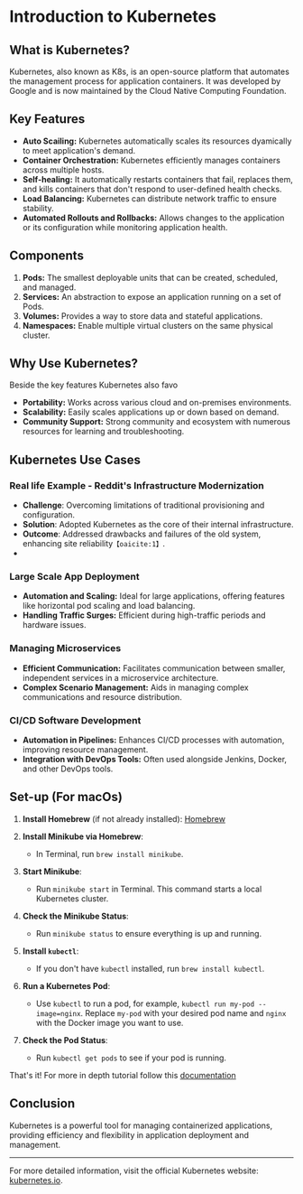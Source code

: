 # Introduction to Kubernetes

## What is Kubernetes?

Kubernetes, also known as K8s, is an open-source platform that automates the management process for application containers. It was developed by Google and is now maintained by the Cloud Native Computing Foundation.

## Key Features

- **Auto Scailing:** Kubernetes automatically scales its resources dyamically to meet application's demand.
- **Container Orchestration:** Kubernetes efficiently manages containers across multiple hosts.
- **Self-healing:** It automatically restarts containers that fail, replaces them, and kills containers that don't respond to user-defined health checks.
- **Load Balancing:** Kubernetes can distribute network traffic to ensure stability.
- **Automated Rollouts and Rollbacks:** Allows changes to the application or its configuration while monitoring application health.

## Components

1. **Pods:** The smallest deployable units that can be created, scheduled, and managed.
2. **Services:** An abstraction to expose an application running on a set of Pods.
3. **Volumes:** Provides a way to store data and stateful applications.
4. **Namespaces:** Enable multiple virtual clusters on the same physical cluster.

## Why Use Kubernetes?
Beside the key features Kubernetes also favo
- **Portability:** Works across various cloud and on-premises environments.
- **Scalability:** Easily scales applications up or down based on demand.
- **Community Support:** Strong community and ecosystem with numerous resources for learning and troubleshooting.

## Kubernetes Use Cases

### Real life Example - Reddit's Infrastructure Modernization
- **Challenge**: Overcoming limitations of traditional provisioning and configuration.
- **Solution**: Adopted Kubernetes as the core of their internal infrastructure.
- **Outcome**: Addressed drawbacks and failures of the old system, enhancing site reliability&#8203;``【oaicite:1】``&#8203;.
- 
### Large Scale App Deployment
- **Automation and Scaling:** Ideal for large applications, offering features like horizontal pod scaling and load balancing.
- **Handling Traffic Surges:** Efficient during high-traffic periods and hardware issues.

### Managing Microservices
- **Efficient Communication:** Facilitates communication between smaller, independent services in a microservice architecture.
- **Complex Scenario Management:** Aids in managing complex communications and resource distribution.

### CI/CD Software Development
- **Automation in Pipelines:** Enhances CI/CD processes with automation, improving resource management.
- **Integration with DevOps Tools:** Often used alongside Jenkins, Docker, and other DevOps tools.


## Set-up (For macOs)
1. **Install Homebrew** (if not already installed):
  [Homebrew](https://brew.sh/)

2. **Install Minikube via Homebrew**:
   - In Terminal, run `brew install minikube`.

3. **Start Minikube**:
   - Run `minikube start` in Terminal. This command starts a local Kubernetes cluster.

4. **Check the Minikube Status**:
   - Run `minikube status` to ensure everything is up and running.

5. **Install `kubectl`**:
   - If you don't have `kubectl` installed, run `brew install kubectl`.

6. **Run a Kubernetes Pod**:
   - Use `kubectl` to run a pod, for example, `kubectl run my-pod --image=nginx`. Replace `my-pod` with your desired pod name and `nginx` with the Docker image you want to use.

7. **Check the Pod Status**:
   - Run `kubectl get pods` to see if your pod is running. 

That's it! 
For more in depth tutorial follow this [documentation](https://kubernetes.io/docs/setup/)

## Conclusion

Kubernetes is a powerful tool for managing containerized applications, providing efficiency and flexibility in application deployment and management.

---

For more detailed information, visit the official Kubernetes website: [kubernetes.io](https://kubernetes.io).
